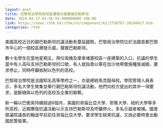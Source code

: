 ```yaml
---
layout: post
title: 巴黎政治學院有校區爆發示威聲援巴勒斯坦
date: 2024-04-27 03:56:54.000000000 +08:00
link: https://news.rthk.hk/rthk/ch/component/k2/1750767-20240427.htm
categories: rthk
---
```


美國高校近日的親巴勒斯坦抗議活動有蔓延趨勢。巴黎政治學院位於法國首都巴黎市中心的一個校區爆發示威，聲援巴勒斯坦。

數十名學生在當地星期五，用垃圾桶及單車堵塞校區一座建築的入口，抗議的學生當中有人高叫支持巴勒斯坦的口號，有人就指責以軍在加沙地帶實施種族滅絕，要求停止，同時呼籲抵制以色列的高校。

巴黎政治學院是法國知名高等學府之一，亦是總統馬克龍母校。學院管理人員表示，多名大學生聚集並舉行親巴勒斯坦抗議活動，他們向校方提出的其中一項要求，是斷絕與以色列的高校及企業的聯繫。

新一輪以巴衝突持續超過6個月，美國的哥倫比亞大學、耶魯大學、紐約大學等多所高校，近期爆發抗議活動以示支持巴勒斯坦及呼籲停火，多名示威者被捕。國會眾議院議長約翰遜早前前往哥倫比亞大學，要求學生結束抗議，又說必要時會出動國民警衛軍。
